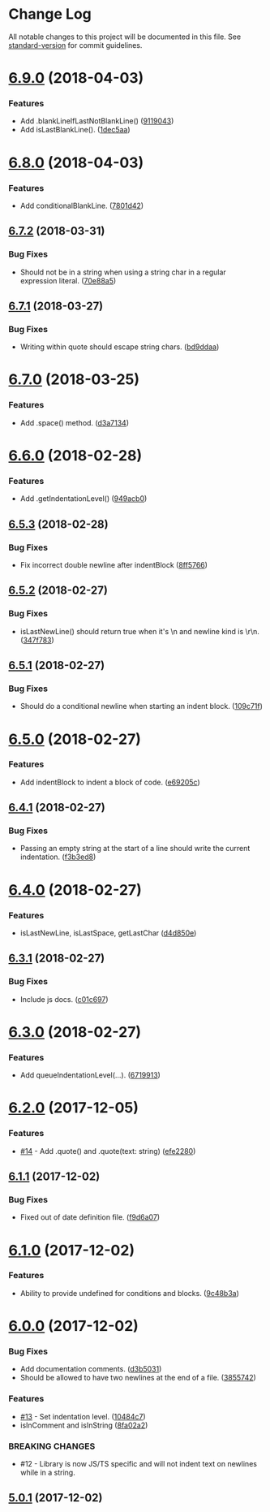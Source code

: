 # Change Log

All notable changes to this project will be documented in this file. See [standard-version](https://github.com/conventional-changelog/standard-version) for commit guidelines.

<a name="6.9.0"></a>
# [6.9.0](https://github.com/dsherret/code-block-writer/compare/v6.8.0...v6.9.0) (2018-04-03)


### Features

* Add .blankLineIfLastNotBlankLine() ([9119043](https://github.com/dsherret/code-block-writer/commit/9119043))
* Add isLastBlankLine(). ([1dec5aa](https://github.com/dsherret/code-block-writer/commit/1dec5aa))



<a name="6.8.0"></a>
# [6.8.0](https://github.com/dsherret/code-block-writer/compare/v6.7.2...v6.8.0) (2018-04-03)


### Features

* Add conditionalBlankLine. ([7801d42](https://github.com/dsherret/code-block-writer/commit/7801d42))



<a name="6.7.2"></a>
## [6.7.2](https://github.com/dsherret/code-block-writer/compare/v6.7.1...v6.7.2) (2018-03-31)


### Bug Fixes

* Should not be in a string when using a string char in a regular expression literal. ([70e88a5](https://github.com/dsherret/code-block-writer/commit/70e88a5))



<a name="6.7.1"></a>
## [6.7.1](https://github.com/dsherret/code-block-writer/compare/v6.7.0...v6.7.1) (2018-03-27)


### Bug Fixes

* Writing within quote should escape string chars. ([bd9ddaa](https://github.com/dsherret/code-block-writer/commit/bd9ddaa))



<a name="6.7.0"></a>
# [6.7.0](https://github.com/dsherret/code-block-writer/compare/v6.6.0...v6.7.0) (2018-03-25)


### Features

* Add .space() method. ([d3a7134](https://github.com/dsherret/code-block-writer/commit/d3a7134))



<a name="6.6.0"></a>
# [6.6.0](https://github.com/dsherret/code-block-writer/compare/v6.5.3...v6.6.0) (2018-02-28)


### Features

* Add .getIndentationLevel() ([949acb0](https://github.com/dsherret/code-block-writer/commit/949acb0))



<a name="6.5.3"></a>
## [6.5.3](https://github.com/dsherret/code-block-writer/compare/v6.5.2...v6.5.3) (2018-02-28)


### Bug Fixes

* Fix incorrect double newline after indentBlock ([8ff5766](https://github.com/dsherret/code-block-writer/commit/8ff5766))



<a name="6.5.2"></a>
## [6.5.2](https://github.com/dsherret/code-block-writer/compare/v6.5.1...v6.5.2) (2018-02-27)


### Bug Fixes

* isLastNewLine() should return true when it's \n and newline kind is \r\n. ([347f783](https://github.com/dsherret/code-block-writer/commit/347f783))



<a name="6.5.1"></a>
## [6.5.1](https://github.com/dsherret/code-block-writer/compare/v6.5.0...v6.5.1) (2018-02-27)


### Bug Fixes

* Should do a conditional newline when starting an indent block. ([109c71f](https://github.com/dsherret/code-block-writer/commit/109c71f))



<a name="6.5.0"></a>
# [6.5.0](https://github.com/dsherret/code-block-writer/compare/v6.4.1...v6.5.0) (2018-02-27)


### Features

* Add indentBlock to indent a block of code. ([e69205c](https://github.com/dsherret/code-block-writer/commit/e69205c))



<a name="6.4.1"></a>
## [6.4.1](https://github.com/dsherret/code-block-writer/compare/v6.4.0...v6.4.1) (2018-02-27)


### Bug Fixes

* Passing an empty string at the start of a line should write the current indentation. ([f3b3ed8](https://github.com/dsherret/code-block-writer/commit/f3b3ed8))



<a name="6.4.0"></a>
# [6.4.0](https://github.com/dsherret/code-block-writer/compare/v6.3.1...v6.4.0) (2018-02-27)


### Features

* isLastNewLine, isLastSpace, getLastChar ([d4d850e](https://github.com/dsherret/code-block-writer/commit/d4d850e))



<a name="6.3.1"></a>
## [6.3.1](https://github.com/dsherret/code-block-writer/compare/v6.3.0...v6.3.1) (2018-02-27)


### Bug Fixes

* Include js docs. ([c01c697](https://github.com/dsherret/code-block-writer/commit/c01c697))



<a name="6.3.0"></a>
# [6.3.0](https://github.com/dsherret/code-block-writer/compare/v6.2.0...v6.3.0) (2018-02-27)


### Features

* Add queueIndentationLevel(...). ([6719913](https://github.com/dsherret/code-block-writer/commit/6719913))



<a name="6.2.0"></a>
# [6.2.0](https://github.com/dsherret/code-block-writer/compare/v6.1.1...v6.2.0) (2017-12-05)


### Features

* [#14](https://github.com/dsherret/code-block-writer/issues/14) - Add .quote() and .quote(text: string) ([efe2280](https://github.com/dsherret/code-block-writer/commit/efe2280))



<a name="6.1.1"></a>
## [6.1.1](https://github.com/dsherret/code-block-writer/compare/v6.1.0...v6.1.1) (2017-12-02)


### Bug Fixes

* Fixed out of date definition file. ([f9d6a07](https://github.com/dsherret/code-block-writer/commit/f9d6a07))



<a name="6.1.0"></a>
# [6.1.0](https://github.com/dsherret/code-block-writer/compare/v6.0.0...v6.1.0) (2017-12-02)


### Features

* Ability to provide undefined for conditions and blocks. ([9c48b3a](https://github.com/dsherret/code-block-writer/commit/9c48b3a))



<a name="6.0.0"></a>
# [6.0.0](https://github.com/dsherret/code-block-writer/compare/v5.0.1...v6.0.0) (2017-12-02)


### Bug Fixes

* Add documentation comments. ([d3b5031](https://github.com/dsherret/code-block-writer/commit/d3b5031))
* Should be allowed to have two newlines at the end of a file. ([3855742](https://github.com/dsherret/code-block-writer/commit/3855742))


### Features

* [#13](https://github.com/dsherret/code-block-writer/issues/13) - Set indentation level. ([10484c7](https://github.com/dsherret/code-block-writer/commit/10484c7))
* isInComment and isInString ([8fa02a2](https://github.com/dsherret/code-block-writer/commit/8fa02a2))


### BREAKING CHANGES

* #12 - Library is now JS/TS specific and will not indent text on newlines while in a string.



<a name="5.0.1"></a>
## [5.0.1](https://github.com/dsherret/code-block-writer/compare/5.0.0...5.0.1) (2017-12-02)
